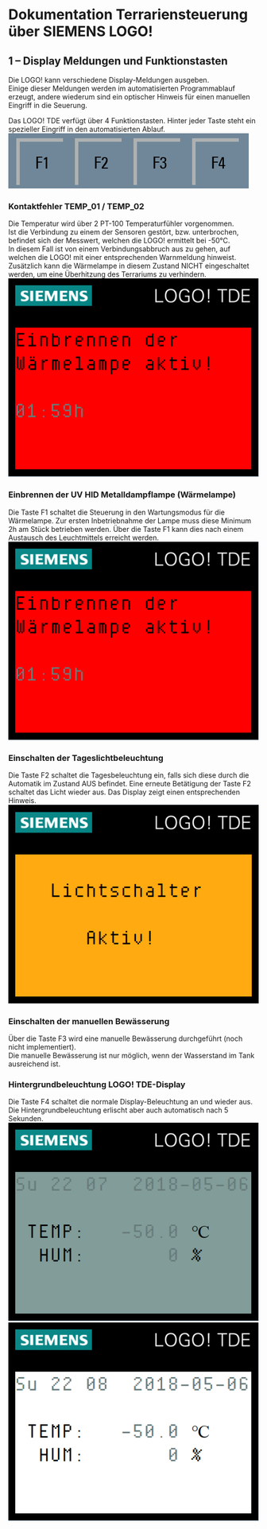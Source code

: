# Dokumentation Terrariensteuerung über SIEMENS LOGO!

## 1 – Display Meldungen und Funktionstasten
Die LOGO! kann verschiedene Display-Meldungen ausgeben.  
Einige dieser Meldungen werden im automatisierten Programmablauf erzeugt, andere wiederum sind ein optischer Hinweis für einen manuellen Eingriff in die Seuerung.

Das LOGO! TDE verfügt über 4 Funktionstasten.
Hinter jeder Taste steht ein spezieller Eingriff in den automatisierten Ablauf.  
![](./images/Buttonbar_F.png)

### Kontaktfehler TEMP_01 / TEMP_02
Die Temperatur wird über 2 PT-100 Temperaturfühler vorgenommen.  
Ist die Verbindung zu einem der Sensoren gestört, bzw. unterbrochen, befindet sich der Messwert, welchen die LOGO! ermittelt bei -50°C.  
In diesem Fall ist von einem Verbindungsabbruch aus zu gehen, auf welchen die LOGO! mit einer entsprechenden Warnmeldung hinweist.  
Zusätzlich kann die Wärmelampe in diesem Zustand NICHT eingeschaltet werden, um eine Überhitzung des Terrariums zu verhindern.  
![](./images/Display_msg_001.png)

### Einbrennen der UV HID Metalldampflampe (Wärmelampe)
Die Taste F1 schaltet die Steuerung in den Wartungsmodus für die Wärmelampe.
Zur ersten Inbetriebnahme der Lampe muss diese Minimum 2h am Stück betrieben werden.
Über die Taste F1 kann dies nach einem Austausch des Leuchtmittels erreicht werden.  
![](./images/Display_msg_001.png)

### Einschalten der Tageslichtbeleuchtung
Die Taste F2 schaltet die Tagesbeleuchtung ein, falls sich diese durch die Automatik im Zustand AUS befindet.
Eine erneute Betätigung der Taste F2 schaltet das Licht wieder aus.
Das Display zeigt einen entsprechenden Hinweis.
![](./images/Display_msg_003.png)

### Einschalten der manuellen Bewässerung
Über die Taste F3 wird eine manuelle Bewässerung durchgeführt (noch nicht implementiert).  
Die manuelle Bewässerung ist nur möglich, wenn der Wasserstand im Tank ausreichend ist.

### Hintergrundbeleuchtung LOGO! TDE-Display
Die Taste F4 schaltet die normale Display-Beleuchtung an und wieder aus.
Die Hintergrundbeleuchtung erlischt aber auch automatisch nach 5 Sekunden.  
![](./images/Display_msg_002.png)  
![](./images/Display_msg_004.png)

